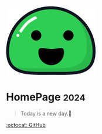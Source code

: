 ![logo](_media/icon.svg)

# HomePage <small>2024</small>

> Today is a new day.:rainbow:



<!-- [ Know more -> ](https://github.com/Koooooo-7) -->
[ :octocat: GitHub](https://github.com/Koooooo-7)

<!--
[Getting Started](#docsify)
 -->
